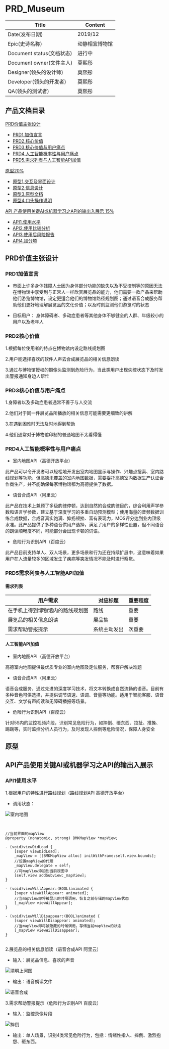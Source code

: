 # PRD_Museum

|   Title  |   Content  |
| --- | --- |
|  Date(发布日期)  |  2019/12  |
|   Epic(史诗名称) |   动静相宜博物馆  |
|    Document status(文档状态) |  进行中   |
|  Document owner(文件主人)  |  莫熙彤  |
|  Designer(领头的设计师)  |  莫熙彤  |
|  Developer(领头的开发者)  |   莫熙彤  |
|  QA(领头的测试者)  |  莫熙彤  |

## 产品文档目录
[PRD价值主张设计](#PRD价值主张设计)
- [PRD1.加值宣言](#PRD1加值宣言)
- [PRD2.核心价值](#PRD2核心价值)
- [PRD3.核心价值与用户痛点](#PRD3核心价值与用户痛点)
- [PRD4.人工智能概率性与用户痛点](#PRD4人工智能概率性与用户痛点)
- [PRD5.需求列表与人工智能API加值](#PRD5需求列表与人工智能API加值)

[原型20%](#原型20%)
- [原型1.交互及界面设计](#原型1交互及界面设计)
- [原型2.信息设计](#原型2信息设计)
- [原型3.原型文档](#原型3原型文档)
- [原型4.口头操作说明](#原型4口头操作说明)

[API 产品使用关键AI或机器学习之API的输出入展示 15%](#API产品使用关键AI或机器学习之API的输出入展示)
- [API1.使用水平](#API1使用水平)
- [API2.使用比较分析](#API2使用比较分析)
- [API3.使用后风险报告](#API3使用后风险报告)
- [API4.加分项](#API4加分项)

## PRD价值主张设计

### PRD1加值宣言
- 市面上许多身体残障人士因为身体部分功能的缺失以及不受控制等的原因无法在博物馆中享受到与正常人一样欣赏展览品的能力，他们需要一款产品来帮助他们游览博物馆，设定更适合他们的博物馆路径规划图；通过语音合成服务帮助他们更好地理解展览品的文化价值；以及时刻监测他们游览时的状态

- 目标用户：
身体障碍者、多动症患者等其他身体不够健全的人群、年级较小的用户以及老年人

### PRD2核心价值

1.根据每位使用者的特点在博物馆内设定路线规划图

2.用户能选择喜欢的软件人声去合成展览品的相关信息朗读

3.通过与博物馆授权的摄像头监测到危险行为，当此类用户出现失控状态下及时发出警报通知身边人帮忙

### PRD3核心价值与用户痛点

1.身障者以及多动症患者通常不善于与人交流

2.他们对于同一件展览品所播放的相关信息可能需要更细致的讲解

3.在遇到困难时无法及时地得到帮助

4.他们通常对于博物馆印制的普通地图不太看得懂

### PRD4人工智能概率性与用户痛点

- 室内地图API（高德开放平台）

此产品可以令开发者可以轻松地开发出室内地图显示与操作、兴趣点搜索、室内路线规划等功能，但高德未覆盖的室内地图数据，需要委托高德室内数据生产认证合作商生产，并不能确保每家博物馆都为高德提供了数据。

- 语音合成API（阿里云）

此产品在技术上兼顾了多级韵律停顿，达到自然的合成韵律目的，综合利用声学参数和语言学参数，建立基于深度学习的多重自动预测模型；使用海量的音频数据训练合成数据，合成音真实饱满、抑扬顿挫、富有表现力，MOS评分达到业内顶级水准。此产品提供了多种语音供用户选择，满足了用户的多样性设置，但不同语音的朗读顺畅度不同，可能部分会出现卡顿的词语。

- 危险行为识别API（百度云）

此产品目前支持单人、双人场景，更多场景和行为还在持续扩展中，这意味着如果用户在人流量较多的区域发生了疾病等突发情况不能及时进行察觉。

### PRD5需求列表与人工智能API加值

#### 需求列表

|   用户需求  |   对应标题  |  重要程度  |
| ----- | ----- | ----- |
|   在手机上得到博物馆内的路线规划图 |   路线  |  重要  |
|   展览品的相关信息朗读 |  展品集   |  重要  |
|  需求帮助警报提示  |  系统主动发出  |  次重要  |

#### 人工智能API加值

- 室内地图API（高德开放平台）

高德室内地图提供最优质专业的室内地图及定位服务，帮客户解决难题

- 语音合成API（阿里云）

语音合成服务，通过先进的深度学习技术，将文本转换成自然流畅的语音。目前有多种音色可供选择，并提供调节语速、语调、音量等功能。适用于智能客服、语音交互、文学有声阅读和无障碍播报等场景。

- 危险行为识别API（百度云）

针对5S内的监控视频片段，识别常见危险行为，如摔倒、砸东西、拉扯、推搡、踢踹等，实时监控分析人员行为，及时发现人摔倒等危险情况，保障人身安全

## 原型
## API产品使用关键AI或机器学习之API的输出入展示
### API1使用水平

1.根据用户的特性进行路线规划（路线规划API 高德开放平台）

- 调用状态：

![室内地图](https://gitee.com/NFUNM066/first/raw/master/%E5%AE%A4%E5%86%85%E5%9C%B0%E5%9B%BE.png)

```


//当前界面的mapView
@property (nonatomic, strong) BMKMapView *mapView; 

- (void)viewDidLoad {
    [super viewDidLoad];
    _mapView = [[BMKMapView alloc] initWithFrame:self.view.bounds];
    //设置mapView的代理
    _mapView.delegate = self;
    //将mapView添加到当前视图中
    [self.view addSubview:_mapView];
}

- (void)viewWillAppear:(BOOL)animated {
    [super viewWillAppear: animated];
    //当mapView即将被显示的时候调用，恢复之前存储的mapView状态
    [_mapView viewWillAppear];
}

- (void)viewWillDisappear:(BOOL)animated {
    [super viewWillDisappear: animated];
    //当mapView即将被隐藏的时候调用，存储当前mapView的状态
    [_mapView viewWillDisappear];
}
                      

```

2.展览品的相关信息朗读（语音合成API 阿里云）

- 输入：展览品信息、喜欢的声音

![清明上河图](https://gitee.com/NFUNM066/first/raw/master/%E6%B8%85%E6%98%8E%E4%B8%8A%E6%B2%B3%E5%9B%BE.png)

- 输出：语音朗读文件

![语音合成](https://gitee.com/NFUNM066/first/raw/master/%E8%AF%AD%E9%9F%B3%E5%90%88%E6%88%90.png)

3.需求帮助警报提示（危险行为识别API 百度云）

- 输入：监控录像片段

![摔倒](https://gitee.com/NFUNM066/first/raw/master/%E6%91%94%E5%80%92.jpg)

- 输出：单人场景，识别4类常见危险行为，包括：情绪性指人、摔倒、激烈抱怨、砸东西。
